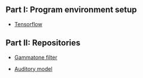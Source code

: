 
## Part I: Program environment setup
  - [Tensorflow](tools_settings/tensorflow_env_setup.md)

## Part II: Repositories

  - [Gammatone filter](repositories/Gammatone-filters/README.md)

  - [Auditory model](repositories/Auditory-model/README.md)
